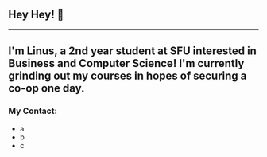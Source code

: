 ## Hey Hey! 👋 ##

---
I'm Linus, a 2nd year student at SFU interested in Business and Computer Science! I'm currently grinding out my courses in hopes of securing a co-op one day. 
---

### My Contact: ###

* a
* b
* c


<!--
**egbdf333/egbdf333** is a ✨ _special_ ✨ repository because its `README.md` (this file) appears on your GitHub profile.

Here are some ideas to get you started:

- 🔭 I’m currently working on ...
- 🌱 I’m currently learning ...
- 👯 I’m looking to collaborate on ...
- 🤔 I’m looking for help with ...
- 💬 Ask me about ...
- 📫 How to reach me: ...
- 😄 Pronouns: ...
- ⚡ Fun fact: ...
-->
